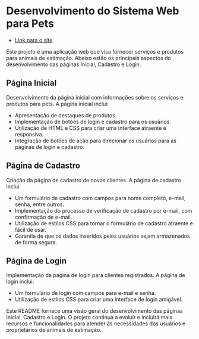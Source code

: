 # Desenvolvimento do Sistema Web para Pets

- [Link para o site](https://project-pet.vercel.app/)

Este projeto é uma aplicação web que visa fornecer serviços e produtos para animais de estimação. Abaixo estão os principais aspectos do desenvolvimento das páginas Inicial, Cadastro e Login.

## Página Inicial

Desenvolvimento da página inicial com informações sobre os serviços e produtos para pets. A página inicial inclui:

- Apresentação de destaques de produtos.
- Implementação de botões de login e cadastro para os usuários.
- Utilização de HTML e CSS para criar uma interface atraente e responsiva.
- Integração de botões de ação para direcionar os usuários para as páginas de login e cadastro.

## Página de Cadastro

Criação da página de cadastro de novos clientes. A página de cadastro inclui:

- Um formulário de cadastro com campos para nome completo, e-mail, senha, entre outros.
- Implementação do processo de verificação de cadastro por e-mail, com confirmação de e-mail.
- Utilização de estilos CSS para tornar o formulário de cadastro atraente e fácil de usar.
- Garantia de que os dados inseridos pelos usuários sejam armazenados de forma segura.

## Página de Login

Implementação da página de login para clientes registrados. A página de login inclui:

- Um formulário de login com campos para e-mail e senha.
- Utilização de estilos CSS para criar uma interface de login amigável.

Este README fornece uma visão geral do desenvolvimento das páginas Inicial, Cadastro e Login. O projeto continua a evoluir e incluirá mais recursos e funcionalidades para atender às necessidades dos usuários e proprietários de animais de estimação.
